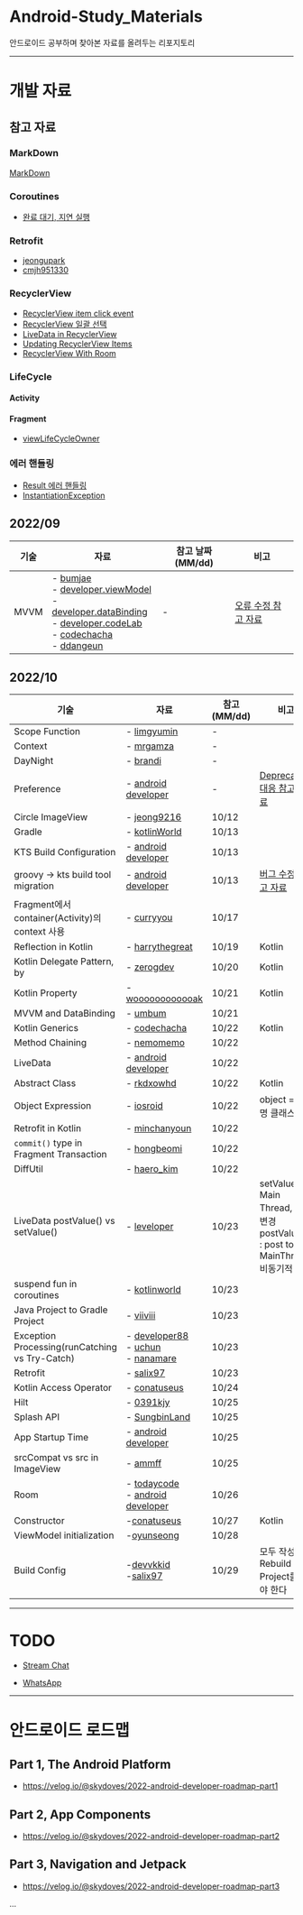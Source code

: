 # Android-Study_Materials
안드로이드 공부하며 찾아본 자료를 올려두는 리포지토리

---

# 개발 자료

## 참고 자료

### MarkDown
[MarkDown](https://ingu627.github.io/md/markdown_grammar/)

### Coroutines
- [완료 대기, 지연 실행](https://goni95.tistory.com/3)

### Retrofit
- [jeongupark](https://jeongupark-study-house.tistory.com/208)
- [cmjh951330](https://velog.io/@cmjh951330/restrofit2-method)

### RecyclerView
- [RecyclerView item click event](https://jaeyeong951.medium.com/recyclerview%EC%9D%98-onclicklistener-%EA%B5%AC%ED%98%84-c1c4bf16e90f)
- [RecyclerView 일괄 선택](https://hwanine.github.io/android/Android-Checkbox4/)
- [LiveData in RecyclerView](https://s2choco.tistory.com/26)
- [Updating RecyclerView Items](https://todaycode.tistory.com/55)
- [RecyclerView With Room](https://todaycode.tistory.com/34)

### LifeCycle
#### Activity
#### Fragment
- [viewLifeCycleOwner](https://gift123.tistory.com/57)

### 에러 핸들링
- [Result 에러 핸들링](https://dev-repository.tistory.com/105) 
- [InstantiationException](https://lanace.github.io/articles/why-do-not-use-arguments-in-fragment/)

## 2022/09

| 기술 | 자료 | 참고 날짜(MM/dd) | 비고 |
| -- | -- | -- | -- |
| MVVM |- [bumjae](https://bumjae.tistory.com/47) <br/> - [developer.viewModel](https://developer.android.com/topic/libraries/architecture/viewmodel)<br/>- [developer.dataBinding](https://developer.android.com/topic/libraries/data-binding)<br/>- [developer.codeLab](https://developer.android.com/codelabs/android-databinding#0)<br/>- [codechacha](https://codechacha.com/ko/android-jetpack-create-viewmodel/)<br/>- [ddangeun](https://ddangeun.tistory.com/83)| - | [오류 수정 참고 자료](https://velog.io/@dustndus8/%EC%95%88%EB%93%9C%EB%A1%9C%EC%9D%B4%EB%93%9CAndroidKotlin-by-viewModels-%EC%82%AC%EC%9A%A9%ED%95%98%EA%B8%B0) |

## 2022/10

| 기술 | 자료 | 참고 (MM/dd) | 비고 |
| -- | -- | -- | -- |
| Scope Function | - [limgyumin](https://medium.com/@limgyumin/%EC%BD%94%ED%8B%80%EB%A6%B0-%EC%9D%98-apply-with-let-also-run-%EC%9D%80-%EC%96%B8%EC%A0%9C-%EC%82%AC%EC%9A%A9%ED%95%98%EB%8A%94%EA%B0%80-4a517292df29) | - | |
| Context | - [mrgamza](https://mrgamza.tistory.com/197) | - | |
| DayNight | - [brandi](https://labs.brandi.co.kr/2019/12/19/kimby.html#h5) | - | |
| Preference | - [android developer](https://developer.android.com/guide/topics/ui/settings/customize-your-settings?hl=ko)| - | [Deprecated 대응 참고 자료](https://dongdonghello.tistory.com/11) |
| Circle ImageView | - [jeong9216](https://jeong9216.tistory.com/9) | 10/12 | |
| Gradle | - [kotlinWorld](https://kotlinworld.com/311) | 10/13 | |
| KTS Build Configuration | - [android developer](https://developer.android.com/studio/build/migrate-to-kts?hl=ko) | 10/13 | |
| groovy -> kts build tool migration | - [android developer](https://developer.android.com/studio/build/migrate-to-kts?hl=ko) | 10/13 | [버그 수정 참고 자료](https://yjyoon-dev.github.io/android/2022/07/01/android-06/) |
| Fragment에서 container(Activity)의 context 사용 | - [curryyou](https://curryyou.tistory.com/m/386) | 10/17 | |
| Reflection in Kotlin | - [harrythegreat](https://medium.com/harrythegreat/%EC%BD%94%ED%8B%80%EB%A6%B0%EC%9D%98-%EB%8D%94%EB%B8%94%EC%BD%9C%EB%A1%A0-%EC%B0%B8%EC%A1%B0-73ff25484586) | 10/19 | Kotlin |
| Kotlin Delegate Pattern, by | - [zerogdev](https://zerogdev.blogspot.com/2019/06/kotlin-by.html) | 10/20 | Kotlin |
| Kotlin Property | - [woooooooooooak](https://wooooooak.github.io/kotlin/2019/05/24/property/) | 10/21 | Kotlin |
| MVVM and DataBinding | - [umbum](https://umbum.dev/915) | 10/21 | |
| Kotlin Generics | - [codechacha](https://codechacha.com/ko/generics-class-function-in-kotlin/) | 10/22 | Kotlin |
| Method Chaining | - [nemomemo](https://nemomemo.tistory.com/40) | 10/22 | |
| LiveData | - [android developer](https://developer.android.com/topic/libraries/architecture/livedata?hl=ko) | 10/22 | |
| Abstract Class | - [rkdxowhd](https://rkdxowhd98.tistory.com/23) | 10/22 | Kotlin |
| Object Expression | - [iosroid](https://iosroid.tistory.com/71) | 10/22 | object = 익명 클래스 |
| Retrofit in Kotlin | - [minchanyoun](https://minchanyoun.tistory.com/44) | 10/22 | |
| `commit()` type in Fragment Transaction | - [hongbeomi](https://medium.com/hongbeomi-dev/%EB%B2%88%EC%97%AD-%EB%8B%A4%EC%96%91%ED%95%9C-%EC%A2%85%EB%A5%98%EC%9D%98-commit-8f646697559f) | 10/22 | |
| DiffUtil | - [haero_kim](https://velog.io/@haero_kim/Android-DiffUtil-%EC%82%AC%EC%9A%A9%EB%B2%95-%EC%95%8C%EC%95%84%EB%B3%B4%EA%B8%B0) | 10/22 | |
| LiveData postValue() vs setValue() | - [leveloper](https://leveloper.tistory.com/179) | 10/23 | setValue() : Main Thread, 즉각 변경<br/>postValue() : post to MainThread, 비동기적 변경 |
| suspend fun in coroutines | - [kotlinworld](https://kotlinworld.com/144) | 10/23 | |
| Java Project to Gradle Project | - [viiviii](https://velog.io/@viiviii/IntelliJ-Java-%ED%94%84%EB%A1%9C%EC%A0%9D%ED%8A%B8%EB%A5%BC-Gradle-%ED%94%84%EB%A1%9C%EC%A0%9D%ED%8A%B8%EB%A1%9C-%EB%B0%94%EA%BE%B8%EA%B8%B0) | 10/23 | |
| Exception Processing(runCatching vs Try-Catch) |- [developer88](https://developer88.tistory.com/257)<br/>- [uchun](https://uchun.dev/runCatching%EC%9D%84-%EC%9D%B4%EC%9A%A9%ED%95%9C-kotlin%EC%97%90%EC%84%9C-exception%EC%B2%98%EB%A6%AC-%EB%B0%A9%EB%B2%95/)<br/>- [nanamare](https://nanamare.tistory.com/204)| 10/23 | |
| Retrofit | - [salix97](https://salix97.tistory.com/204) | 10/23 | |
| Kotlin Access Operator | - [conatuseus](https://velog.io/@conatuseus/Kotlin-%ED%82%A4%EC%9B%8C%EB%93%9C-%EC%A0%95%EB%A6%AC-open-internal-companion-data-class-%EC%9E%91%EC%84%B1%EC%A4%91) | 10/24 | |
| Hilt | - [0391kjy](https://0391kjy.tistory.com/55) | 10/25 | |
| Splash API | - [SungbinLand](https://sungbin.land/%EC%95%88%EB%93%9C%EB%A1%9C%EC%9D%B4%EB%93%9C12-%EC%8A%A4%ED%94%8C%EB%9E%98%EC%8B%9C-%EB%8C%80%EC%9D%91%ED%95%98%EA%B8%B0-1729f69dc33f) | 10/25 | |
| App Startup Time | - [android developer](https://developer.android.com/topic/performance/vitals/launch-time) | 10/25 | |
| srcCompat vs src in ImageView | - [ammff](https://ammff.tistory.com/100) | 10/25 | |
| Room | - [todaycode](https://todaycode.tistory.com/39)<br/>- [android developer](https://developer.android.com/codelabs/android-room-with-a-view-kotlin?hl=ko#7) | 10/26 | |
| Constructor | -[conatuseus](https://velog.io/@conatuseus/Kotlin-%EC%83%9D%EC%84%B1%EC%9E%90-%EB%BF%8C%EC%8B%9C%EA%B8%B0) | 10/27 | Kotlin |
| ViewModel initialization | -[oyunseong](https://velog.io/@oyunseong/Android-ViewModel-%EC%B4%88%EA%B8%B0%ED%99%94-%EB%B0%A9%EB%B2%95) | 10/28 | |
| Build Config | -[devvkkid](https://devvkkid.tistory.com/201)<br/>-[salix97](https://salix97.tistory.com/236) | 10/29 | 모두 작성하고 Rebuild Project를 해야 한다 |

---

# TODO

- [Stream Chat](https://velog.io/@skydoves/android-chat-tutorial-stream-chat-sdk)

- [WhatsApp](https://velog.io/@skydoves/build-whatsapp-clone)


---

# 안드로이드 로드맵

## Part 1, The Android Platform
- https://velog.io/@skydoves/2022-android-developer-roadmap-part1

## Part 2, App Components
- https://velog.io/@skydoves/2022-android-developer-roadmap-part2

## Part 3, Navigation and Jetpack
- https://velog.io/@skydoves/2022-android-developer-roadmap-part3

...
